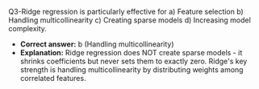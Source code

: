 Q3-Ridge regression is particularly effective for a) Feature selection b) Handling multicollinearity c) Creating sparse models d) Increasing model complexity.

- **Correct answer:** b (Handling multicollinearity)
- **Explanation:** Ridge regression does NOT create sparse models - it shrinks coefficients but never sets them to exactly zero. Ridge's key strength is handling multicollinearity by distributing weights among correlated features.